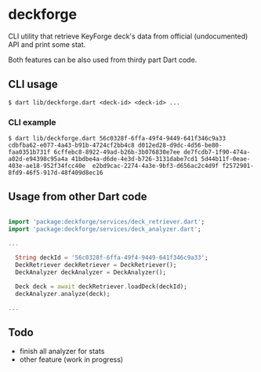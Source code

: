 
# deckforge

CLI utility that retrieve KeyForge deck's data from official (undocumented) API and print some stat.

Both features can be also used from thirdy part Dart code. 

## CLI usage

`$ dart lib/deckforge.dart <deck-id> <deck-id> ...`

### CLI example

`$ dart lib/deckforge.dart 56c0328f-6ffa-49f4-9449-641f346c9a33 cdbfba62-e077-4a43-b91b-4724cf2bb4c8 d012ed28-d9dc-4d56-be80-faa0351b731f 6cffebc8-8922-49ad-b26b-3b076830e7ee de7fcdb7-1f90-474a-a02d-e94398c95a4a 41bdbe4a-d6de-4e3d-b726-3131dabe7cd1 5d44b11f-0eae-403e-ae18-952f34fcc40e  e2bd9cac-2274-4a3e-9bf3-d656ac2c4d9f f2572901-8fd9-46f5-917d-48f409d8ec16`

## Usage from other Dart code

```dart

import 'package:deckforge/services/deck_retriever.dart';
import 'package:deckforge/services/deck_analyzer.dart';

...
  
  String deckId = '56c0328f-6ffa-49f4-9449-641f346c9a33';
  DeckRetriever deckRetriever = DeckRetriever();
  DeckAnalyzer deckAnalyzer = DeckAnalyzer();

  Deck deck = await deckRetriever.loadDeck(deckId);
  deckAnalyzer.analyze(deck);

...

```

## Todo

- finish all analyzer for stats
- other feature (work in progress)